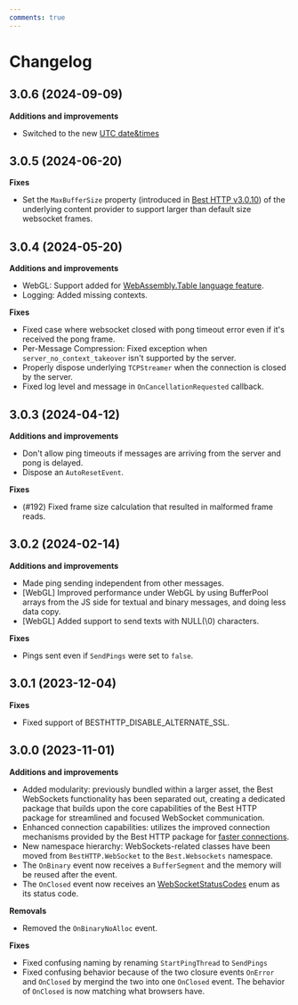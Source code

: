 ```yaml
---
comments: true
---
```


# Changelog

## 3.0.6 (2024-09-09)

__Additions and improvements__

- Switched to the new [UTC date&times](../HTTP/changelog.md)

## 3.0.5 (2024-06-20)

__Fixes__

- Set the `MaxBufferSize` property (introduced in [Best HTTP v3.0.10](../HTTP/changelog.md#3010-2024-06-20)) of the underlying content provider to support larger than default size websocket frames.

## 3.0.4 (2024-05-20)

__Additions and improvements__

- WebGL: Support added for [WebAssembly.Table language feature](https://docs.unity3d.com/6000.0/Documentation/Manual/wasm-2023-features.html#wasm-table).
- Logging: Added missing contexts.

__Fixes__

- Fixed case where websocket closed with pong timeout error even if it's received the pong frame.
- Per-Message Compression: Fixed exception when `server_no_context_takeover` isn't supported by the server.
- Properly dispose underlying `TCPStreamer` when the connection is closed by the server.
- Fixed log level and message in `OnCancellationRequested` callback.

## 3.0.3 (2024-04-12)

__Additions and improvements__

- Don't allow ping timeouts if messages are arriving from the server and pong is delayed.
- Dispose an `AutoResetEvent`.

__Fixes__

- (#192) Fixed frame size calculation that resulted in malformed frame reads.

## 3.0.2 (2024-02-14)

__Additions and improvements__

- Made ping sending independent from other messages.
- [WebGL] Improved performance under WebGL by using BufferPool arrays from the JS side for textual and binary messages, and doing less data copy.
- [WebGL] Added support to send texts with NULL(\0) characters.

__Fixes__

- Pings sent even if `SendPings` were set to `false`.

## 3.0.1 (2023-12-04)

__Fixes__

- Fixed support of BESTHTTP_DISABLE_ALTERNATE_SSL.

## 3.0.0 (2023-11-01)

__Additions and improvements__

- Added modularity: previously bundled within a larger asset, the Best WebSockets functionality has been separated out, creating a dedicated package that builds upon the core capabilities of the Best HTTP package for streamlined and focused WebSocket communication.
- Enhanced connection capabilities: utilizes the improved connection mechanisms provided by the Best HTTP package for [faster connections](../Shared/connections/racing.md).
- New namespace hierarchy: WebSockets-related classes have been moved from `BestHTTP.WebSocket` to the `Best.Websockets` namespace.
- The `OnBinary` event now receives a `BufferSegment` and the memory will be reused after the event.
- The `OnClosed` event now receives an [WebSocketStatusCodes](api-reference/WebSockets/WebSocketStatusCodes.md) enum as its status code.

__Removals__

- Removed the `OnBinaryNoAlloc` event.

__Fixes__

- Fixed confusing naming by renaming `StartPingThread` to `SendPings`
- Fixed confusing behavior because of the two closure events `OnError` and `OnClosed` by mergind the two into one `OnClosed` event. The behavior of `OnClosed` is now matching what browsers have.